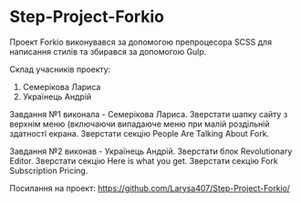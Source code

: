 # Step-Project-Forkio

Проект Forkio виконувався за допомогою препроцесора SCSS для написання стилів та збирався за допомогою Gulp.

Склад учасників проекту:
1. Семерікова Лариса
2. Українець Андрій


Завдання №1 виконала - Семерікова Лариса.
    Зверстати шапку сайту з верхнім меню (включаючи випадаюче меню при малій роздільній здатності екрана.
    Зверстати секцію People Are Talking About Fork.

Завдання №2 виконав - Українець Андрій.
    Зверстати блок Revolutionary Editor.
    Зверстати секцію Here is what you get.
    Зверстати секцію Fork Subscription Pricing.


Посилання на проект:
https://github.com/Larysa407/Step-Project-Forkio/


